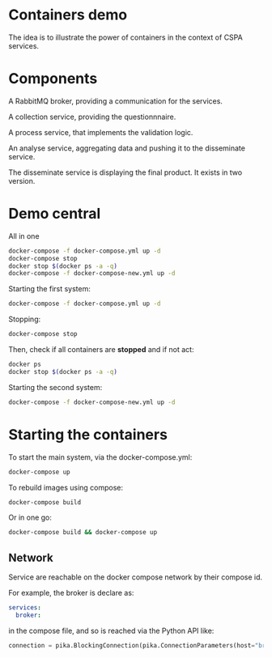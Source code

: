 # Containers demo

The idea is to illustrate the power of containers in the context of CSPA services.

# Components

A RabbitMQ broker, providing a communication for the services.

A collection service, providing the questionnnaire.

A process service, that implements the validation logic.

An analyse service, aggregating data and pushing it to the disseminate service.

The disseminate service is displaying the final product. It exists in two version.

# Demo central

All in one

```bash
docker-compose -f docker-compose.yml up -d
docker-compose stop
docker stop $(docker ps -a -q)
docker-compose -f docker-compose-new.yml up -d
```

Starting the first system:

```bash
docker-compose -f docker-compose.yml up -d
```

Stopping:

```bash
docker-compose stop
```

Then, check if all containers are **stopped** and if not act:

```bash
docker ps
docker stop $(docker ps -a -q)
```

Starting the second system:

```bash
docker-compose -f docker-compose-new.yml up -d
```

# Starting the containers

To start the main system, via the docker-compose.yml:

```bash
docker-compose up
```

To rebuild images using compose:

```bash
docker-compose build
```

Or in one go:

```bash
docker-compose build && docker-compose up
```

## Network

Service are reachable on the docker compose network by their compose id.

For example, the broker is declare as:

```yaml
services:
  broker:
```

in the compose file, and so is reached via the Python API like:

```python
connection = pika.BlockingConnection(pika.ConnectionParameters(host="broker"))
```
